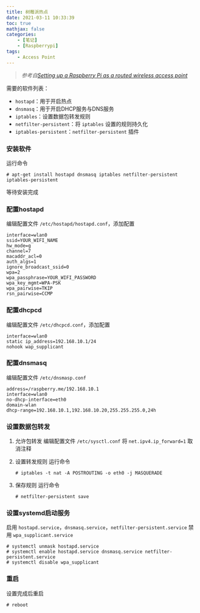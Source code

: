```yaml
---
title: 树莓派热点
date: 2021-03-11 10:33:39 
toc: true
mathjax: false
categories:
    - [笔记]
    - [Raspberrypi]
tags:
    - Access Point
---
```


> *参考自[Setting up a Raspberry Pi as a routed wireless access point](https://www.raspberrypi.org/documentation/configuration/wireless/access-point-routed.md)*

需要的软件列表：
- `hostapd`：用于开启热点
- `dnsmasq`：用于开启DHCP服务与DNS服务
- `iptables`：设置数据包转发规则
- `netfilter-persistent`：将 `iptables` 设置的规则持久化
- `iptables-persistent`：`netfilter-persistent` 插件

### 安装软件
运行命令
```shell
# apt-get install hostapd dnsmasq iptables netfilter-persistent iptables-persistent
```
等待安装完成

### 配置hostapd
编辑配置文件 `/etc/hostapd/hostapd.conf`，添加配置
```
interface=wlan0
ssid=YOUR_WIFI_NAME
hw_mode=g
channel=7
macaddr_acl=0
auth_algs=1
ignore_broadcast_ssid=0
wpa=2
wpa_passphrase=YOUR_WIFI_PASSWORD
wpa_key_mgmt=WPA-PSK
wpa_pairwise=TKIP
rsn_pairwise=CCMP
```
### 配置dhcpcd
编辑配置文件 `/etc/dhcpcd.conf`，添加配置
```
interface=wlan0
static ip_address=192.168.10.1/24
nohook wap_supplicant
```

### 配置dnsmasq
编辑配置文件 `/etc/dnsmasp.conf`
```
address=/raspberry.me/192.168.10.1
interface=wlan0
no-dhcp-interface=eth0
domain-wlan
dhcp-range=192.168.10.1,192.168.10.20,255.255.255.0,24h
```

### 设置数据包转发
1. 允许包转发
   编辑配置文件 `/etc/sysctl.conf`
   将 `net.ipv4.ip_forward=1` 取消注释

2. 设置转发规则
   运行命令
   ```shell
   # iptables -t nat -A POSTROUTING -o eth0 -j MASQUERADE 
   ```

3. 保存规则
   运行命令
   ```shell
   # netfilter-persistent save
   ```

### 设置systemd启动服务
启用 `hostapd.service`，`dnsmasq.service`，`netfilter-persistent.service`
禁用 `wpa_supplicant.service`
```shell
# systemctl unmask hostapd.service
# systemctl enable hostapd.service dnsmasq.service netfilter-persistent.service
# systemctl disable wpa_supplicant
```

### 重启
设置完成后重启
```shell
# reboot
```
